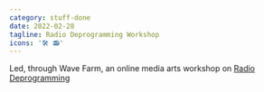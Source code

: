```yaml
---
category: stuff-done
date: 2022-02-28
tagline: Radio Deprogramming Workshop
icons: '🛠 📻'
---
```


Led, through Wave Farm, an online media arts workshop on [Radio Deprogramming](http://deprogramming.radio)
